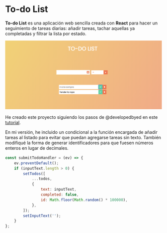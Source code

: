 # To-do List

**To-do List** es una aplicación web sencilla creada con **React** para hacer un seguimiento de tareas diarias: añadir tareas, tachar aquellas ya completadas y filtrar la lista por estado.

![Captura de pantalla](https://github.com/mariaozamiz/to-do-App/blob/master/src/images/captura_pantalla_todo_list.png)

He creado este proyecto siguiendo los pasos de @developedbyed en este [tutorial](https://www.youtube.com/watch?v=pCA4qpQDZD8&list=PLDyQo7g0_nsVHmyZZpVJyFn5ojlboVEhE&index=10).

En mi versión, he incluido un condicional a la función encargada de añadir tareas al listado para evitar que puedan agregarse tareas sin texto. También modifiqué la forma de generar identificadores para que fuesen números enteros en lugar de decimales.

```javascript
const submitTodoHandler = (ev) => {
    ev.preventDefault();
    if (inputText.length > 0) {
        setTodos([
            ...todos,
            {
                text: inputText,
                completed: false,
                id: Math.floor(Math.random() * 100000),
            },
        ]);
        setInputText('');
    }
};
```
